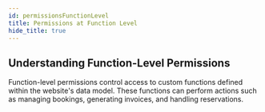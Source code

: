 ```yaml
---
id: permissionsFunctionLevel
title: Permissions at Function Level
hide_title: true
---
```


## Understanding Function-Level Permissions

Function-level permissions control access to custom functions defined within the website's data model. These functions can perform actions such as managing bookings, generating invoices, and handling reservations.
 
